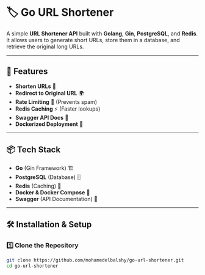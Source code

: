 # 🏷️ Go URL Shortener

A simple **URL Shortener API** built with **Golang**, **Gin**, **PostgreSQL**, and **Redis**.  
It allows users to generate short URLs, store them in a database, and retrieve the original long URLs.

---

## 🚀 Features

- **Shorten URLs** 🔗
- **Redirect to Original URL** 🌍
- **Rate Limiting** 🛑 (Prevents spam)
- **Redis Caching** ⚡ (Faster lookups)
- **Swagger API Docs** 📖
- **Dockerized Deployment** 🐳

---

## 📦 Tech Stack

- **Go** (Gin Framework) 🏗️
- **PostgreSQL** (Database) 🗄️
- **Redis** (Caching) 🚀
- **Docker & Docker Compose** 🐳
- **Swagger** (API Documentation) 📄

---

## 🛠️ Installation & Setup

### **1️⃣ Clone the Repository**

```sh
git clone https://github.com/mohamedelbalshy/go-url-shortener.git
cd go-url-shortener
```
